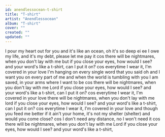 ```yaml
---
id: anendlessocean-t-shirt
title: "T-shirt"
artist: "Anendlessocean"
album: "T-shirt"
cover: ""
created: ""
updated: ""
---
```


I pour my heart out for you
and it's like an ocean, oh it's so deep
ei ee I owe my life,
and it's my debt, please let me pay it
cos there will be nightmares, when you don't lay with me
but if you close your eyes, how would I see?
and your word's like a t-shirt,
can I put it on? cos everytime I wear it,
I'm covered in your love
I'm hanging on every single word that you said
oh and I want you on every part of me
and when the world is tumbling with you I am saved,
in your arms where I want to be
cos there will be nightmares, when you don't lay with me
Lord if you close your eyes, how would I see?
and your word's like a t-shirt,
can I put it on? cos everytime I wear it,
I'm covered in your love
there will be nightmares, when you don't lay with me
lord if you close your eyes, how would I see?
and your word's like a t-shirt,
can I put it on? cos everytime I wear it,
I'm covered in your love
and though you feed me better
if it ain't your home, it's not my shelter (shelter)
and would you come close? cos I don't need any distance, no I won't need it
cos there will be nightmares, when you don't lay with me
Lord if you close your eyes, how would I see?
and your word's like a t-shirt,